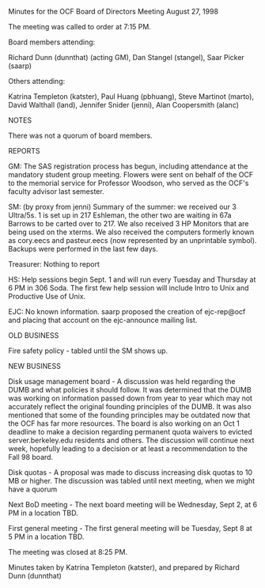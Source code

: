 Minutes for the OCF Board of Directors Meeting
August 27, 1998

The meeting was called to order at 7:15 PM.

Board members attending:

Richard Dunn (dunnthat) (acting GM), Dan Stangel
(stangel), Saar Picker (saarp)


Others attending:

Katrina Templeton (katster), Paul Huang (pbhuang),
Steve Martinot (marto), David Walthall (land),
Jennifer Snider (jenni), Alan Coopersmith (alanc)


NOTES

There was not a quorum of board members.


REPORTS

GM:  The SAS registration process has begun, including
     attendance at the mandatory student group meeting.
     Flowers were sent on behalf of the OCF to the memorial
     service for Professor Woodson, who served as the OCF's
     faculty advisor last semester.

SM:  (by proxy from jenni)  Summary of the summer:  we
     received our 3 Ultra/5s.  1 is set up in 217 Eshleman, the
     other two are waiting in 67a Barrows to be carted over
     to 217.  We also received 3 HP Monitors that are being
     used on the xterms.  We also received the computers
     formerly known as cory.eecs and pasteur.eecs (now represented
     by an unprintable symbol).  Backups were performed in the
     last few days.

Treasurer:
     Nothing to report

HS:  Help sessions begin Sept. 1 and will run every Tuesday
     and Thursday at 6 PM in 306 Soda.  The first few help
     session will include Intro to Unix and Productive Use
     of Unix.

EJC: No known information.  saarp proposed the creation
     of ejc-rep@ocf and placing that account on the
     ejc-announce mailing list.


OLD BUSINESS

Fire safety policy - tabled until the SM shows up.


NEW BUSINESS

Disk usage management board - A discussion was held regarding
the DUMB and what policies it should follow.  It was determined
that the DUMB was working on information passed down from
year to year which may not accurately reflect the original founding
principles of the DUMB.  It was also mentioned that some of
the founding principles may be outdated now that the OCF has
far more resources.  The board is also working on an Oct 1
deadline to make a decision regarding permanent quota waivers
to evicted server.berkeley.edu residents and others.  The
discussion will continue next week, hopefully leading to a decision
or at least a recommendation to the Fall 98 board.


Disk quotas - A proposal was made to discuss increasing disk
quotas to 10 MB or higher.  The discussion was tabled until
next meeting, when we might have a quorum


Next BoD meeting - The next board meeting will be Wednesday,
Sept 2, at 6 PM in a location TBD.


First general meeting - The first general meeting will be
Tuesday, Sept 8 at 5 PM in a location TBD.


The meeting was closed at 8:25 PM.

Minutes taken by Katrina Templeton (katster), and prepared 
by Richard Dunn (dunnthat)


